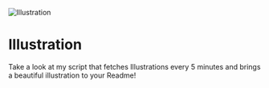 ![Illustration](https://i.redd.it/7ou8etkdmkpb1.jpg?width=100&height=100)

# Illustration
Take a look at my script that fetches Illustrations every 5 minutes and brings a beautiful illustration to your Readme!
